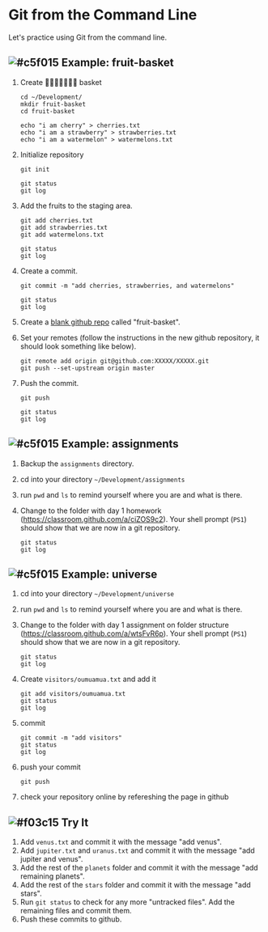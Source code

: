 # Git from the Command Line

Let's practice using Git from the command line.


## ![#c5f015](https://placehold.it/15/c5f015/000000?text=+) Example: fruit-basket

1. Create 🍒🍎🍌🍇🍑🍉🍍 basket

	```
	cd ~/Development/
	mkdir fruit-basket
	cd fruit-basket

	echo "i am cherry" > cherries.txt
	echo "i am a strawberry" > strawberries.txt
	echo "i am a watermelon" > watermelons.txt
	```

2. Initialize repository

	```
	git init

	git status
	git log
	```

5. Add the fruits to the staging area.

	```
	git add cherries.txt
	git add strawberries.txt
	git add watermelons.txt

	git status
	git log
	```

6. Create a commit.

	```
	git commit -m "add cherries, strawberries, and watermelons"

	git status
	git log
	```

7. Create a [blank github repo](https://github.com/new) called "fruit-basket".

8. Set your remotes (follow the instructions in the new github repository, it should look something like below).
	
	```
	git remote add origin git@github.com:XXXXX/XXXXX.git
	git push --set-upstream origin master
	```

8. Push the commit.

	```
	git push

	git status
	git log
	```

## ![#c5f015](https://placehold.it/15/c5f015/000000?text=+) Example: assignments

1. Backup the `assignments` directory.
2. cd into your directory `~/Development/assignments`
3. run `pwd` and `ls` to remind yourself where you are and what is there.
4. Change to the folder with day 1 homework (https://classroom.github.com/a/ciZOS9c2). Your shell prompt (`PS1`) should show that we are now in a git repository.

	```
	git status
	git log
	```


## ![#c5f015](https://placehold.it/15/c5f015/000000?text=+) Example: universe

1. cd into your directory `~/Development/universe`
2. run `pwd` and `ls` to remind yourself where you are and what is there.
3. Change to the folder with day 1 assignment on folder structure (https://classroom.github.com/a/wtsFvR6p). Your shell prompt (`PS1`) should show that we are now in a git repository.

	```
	git status
	git log
	```

4.  Create `visitors/oumuamua.txt` and add it

	```
	git add visitors/oumuamua.txt
	git status
	git log
	```

5. commit

	```
	git commit -m "add visitors"
	git status
	git log
	```

6. push your commit

	```
	git push
	```

11. check your repository online by refereshing the page in github

## ![#f03c15](https://placehold.it/15/f03c15/000000?text=+) Try It

1. Add `venus.txt` and commit it with the message "add venus".
2. Add `jupiter.txt` and `uranus.txt` and commit it with the message "add jupiter and venus".
3. Add the rest of the `planets` folder and commit it with the message "add remaining planets".
4. Add the rest of the `stars` folder and commit it with the message "add stars".
5. Run `git status` to check for any more "untracked files". Add the remaining files and commit them.
5. Push these commits to github.
